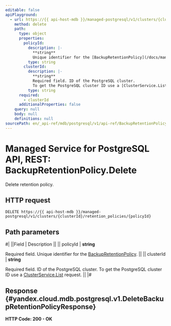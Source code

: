 ```yaml
---
editable: false
apiPlayground:
  - url: https://{{ api-host-mdb }}/managed-postgresql/v1/clusters/{clusterId}/retention_policies/{policyId}
    method: delete
    path:
      type: object
      properties:
        policyId:
          description: |-
            **string**
            Unique identifier for the [BackupRetentionPolicy](/docs/managed-postgresql/api-ref/BackupRetentionPolicy/list#yandex.cloud.mdb.postgresql.v1.BackupRetentionPolicy).
          type: string
        clusterId:
          description: |-
            **string**
            Required field. ID of the PostgreSQL cluster.
            To get the PostgreSQL cluster ID use a [ClusterService.List](/docs/managed-postgresql/api-ref/Cluster/list#List) request.
          type: string
      required:
        - clusterId
      additionalProperties: false
    query: null
    body: null
    definitions: null
sourcePath: en/_api-ref/mdb/postgresql/v1/api-ref/BackupRetentionPolicy/delete.md
---
```


# Managed Service for PostgreSQL API, REST: BackupRetentionPolicy.Delete

Delete retention policy.

## HTTP request

```
DELETE https://{{ api-host-mdb }}/managed-postgresql/v1/clusters/{clusterId}/retention_policies/{policyId}
```

## Path parameters

#|
||Field | Description ||
|| policyId | **string**

Required field. Unique identifier for the [BackupRetentionPolicy](/docs/managed-postgresql/api-ref/BackupRetentionPolicy/list#yandex.cloud.mdb.postgresql.v1.BackupRetentionPolicy). ||
|| clusterId | **string**

Required field. ID of the PostgreSQL cluster.
To get the PostgreSQL cluster ID use a [ClusterService.List](/docs/managed-postgresql/api-ref/Cluster/list#List) request. ||
|#

## Response {#yandex.cloud.mdb.postgresql.v1.DeleteBackupRetentionPolicyResponse}

**HTTP Code: 200 - OK**